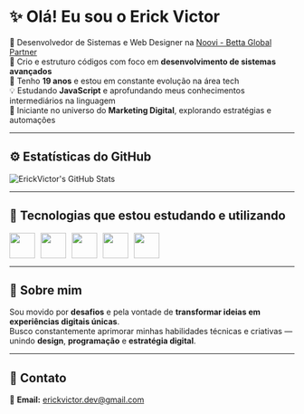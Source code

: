 # ✨ Olá! Eu sou o Erick Victor  

💼 Desenvolvedor de Sistemas e Web Designer na [Noovi - Betta Global Partner](https://noovi.com.br)  
🧩 Crio e estruturo códigos com foco em **desenvolvimento de sistemas avançados**  
🎯 Tenho **19 anos** e estou em constante evolução na área tech  
💡 Estudando **JavaScript** e aprofundando meus conhecimentos intermediários na linguagem  
🚀 Iniciante no universo do **Marketing Digital**, explorando estratégias e automações  

---

## ⚙️ Estatísticas do GitHub  

![ErickVictor's GitHub Stats](https://github-readme-stats.vercel.app/api?username=ErickVictor&show_icons=true&theme=radical)

---

## 🧠 Tecnologias que estou estudando e utilizando  

<div style="display: flex; gap: 10px;">
  <img src="https://cdn.jsdelivr.net/gh/devicons/devicon/icons/javascript/javascript-original.svg" width="45" height="45" />
  <img src="https://cdn.jsdelivr.net/gh/devicons/devicon/icons/html5/html5-original.svg" width="45" height="45" />
  <img src="https://cdn.jsdelivr.net/gh/devicons/devicon/icons/css3/css3-original.svg" width="45" height="45" />
  <img src="https://cdn.jsdelivr.net/gh/devicons/devicon/icons/git/git-original.svg" width="45" height="45" />
  <img src="https://cdn.jsdelivr.net/gh/devicons/devicon/icons/vscode/vscode-original.svg" width="45" height="45" />
</div>

---

## 💬 Sobre mim  

Sou movido por **desafios** e pela vontade de **transformar ideias em experiências digitais únicas**.  
Busco constantemente aprimorar minhas habilidades técnicas e criativas — unindo **design**, **programação** e **estratégia digital**.

---

## 📩 Contato  

📧 **Email:** [erickvictor.dev@gmail.com](mailto:erickvictor.dev@gmail.com)

